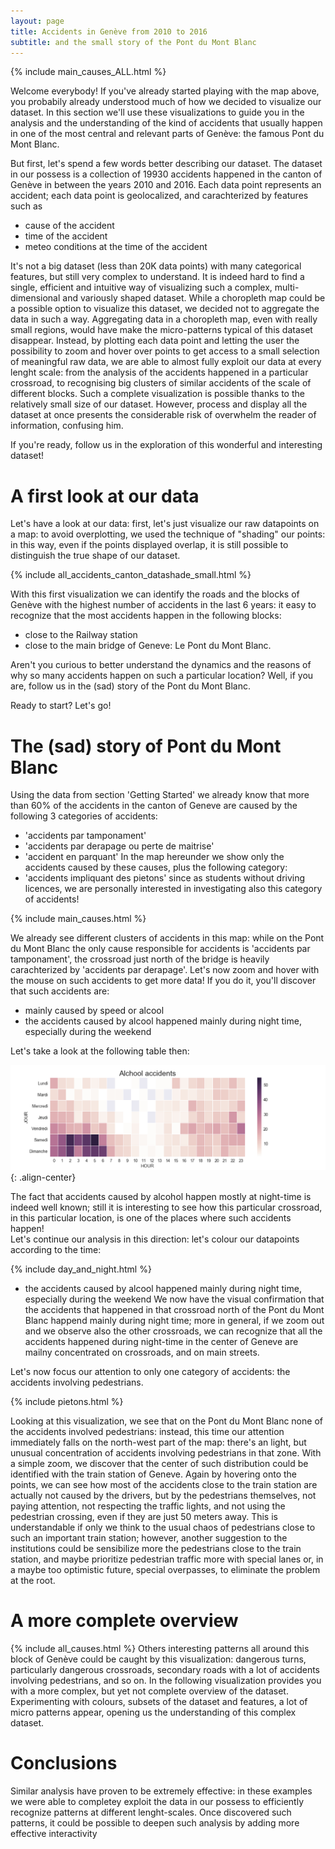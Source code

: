 ```yaml
---
layout: page 
title: Accidents in Genève from 2010 to 2016
subtitle: and the small story of the Pont du Mont Blanc
---
```


{% include main_causes_ALL.html %}

Welcome everybody! If you've already started playing with the map above, you probabily already understood much of how we decided to visualize our dataset. In this section we'll use these visualizations to guide you in the analysis and the understanding of the kind of accidents that usually happen in one of the most central and relevant parts of Genève: the famous Pont du Mont Blanc.

But first, let's spend a few words better describing our dataset. The dataset in our possess is a collection of 19930 accidents happened in the canton of Genève in between the years 2010 and 2016. Each data point represents an accident; each data point is geolocalized, and carachterized by features such as 
- cause of the accident
- time of the accident
- meteo conditions at the time of the accident

It's not a big dataset (less than 20K data points) with many categorical features, but still very complex to understand. It is indeed hard to find a single, efficient and intuitive way of visualizing such a complex, multi-dimensional and variously shaped dataset. While a choropleth map could be a possible option to visualize this dataset, we decided not to aggregate the data in such a way. Aggregating data in a choropleth map, even with really small regions, would have make the micro-patterns typical of this dataset disappear. Instead, by plotting each data point and letting the user the possibility to zoom and hover over points to get access to a small selection of meaningful raw data, we are able to almost fully exploit our data at every lenght scale: from the analysis of the accidents happened in a particular crossroad, to recognising big clusters of similar accidents of the scale of different blocks. 
Such a complete visualization is possible thanks to the relatively small size of our dataset. However, process and display all the dataset at once presents the considerable risk of overwhelm the reader of information, confusing him.

If you're ready, follow us in the exploration of this wonderful and interesting dataset!

# A first look at our data
Let's have a look at our data: first, let's just visualize our raw datapoints on a map: to avoid overplotting, we used the technique of "shading" our points: in this way, even if the points displayed overlap, it is still possible to distinguish the true shape of our dataset.

{% include  all_accidents_canton_datashade_small.html %}

With this first visualization we can identify the roads and the blocks of Genève with the highest number of accidents in the last 6 years: it easy to recognize that the most accidents happen in the following blocks:
- close to the Railway station
- close to the main bridge of Geneve: Le Pont du Mont Blanc.

Aren't you curious to better understand the dynamics and the reasons of why so many accidents happen on such a particular location? Well, if you are, follow us in the (sad) story of the Pont du Mont Blanc.

Ready to start? Let's go!

# The (sad) story of Pont du Mont Blanc

Using the data from section 'Getting Started' we already know that more than 60% of the accidents in the canton of Geneve are caused by the following 3 categories of accidents:
- 'accidents par tamponament'
- 'accidents par derapage ou perte de maitrise'
- 'accident en parquant'
In the map hereunder we show only the accidents caused by these causes, plus the following category:
- 'accidents impliquant des pietons'
since as students without driving licences, we are personally interested in investigating also this category of accidents!

{% include main_causes.html %}

We already see different clusters of accidents in this map: while on the Pont du Mont Blanc the only cause responsible for accidents is 'accidents par tamponament', the crossroad just north of the bridge is heavily carachterized by 'accidents par derapage'. Let's now zoom and hover with the mouse on such accidents to get more data! If you do it, you'll discover that such accidents are:
- mainly caused by speed or alcool
- the accidents caused by alcool happened mainly during night time, especially during the weekend

Let's take a look at the following table then:

![](../img/dayhour_alcohol.png){: .align-center}

The fact that accidents caused by alcohol happen mostly at night-time is indeed well known; still it is interesting to see how this particular crossroad, in this particular location, is one of the places where such accidents happen!  
Let's continue our analysis in this direction: let's colour our datapoints according to the time:

{% include day_and_night.html %}

- the accidents caused by alcool happened mainly during night time, especially during the weekend
We now have the visual confirmation that the accidents that happened in that crossroad north of the Pont du Mont Blanc happend mainly during night time; more in general, if we zoom out and we observe also the other crossroads, we can recognize that all the accidents happened during night-time in the center of Geneve are mailny concentrated on crossroads, and on main streets.

Let's now focus our attention to only one category of accidents: the accidents involving pedestrians.

{% include pietons.html %}

Looking at this visualization, we see that on the Pont du Mont Blanc none of the accidents involved pedestrians: instead, this time our attention immediately falls on the north-west part of the map: there's an light, but unusual concentration of accidents involving pedestrians in that zone. With a simple zoom, we discover that the center of such distribution could be identified with the train station of Geneve. Again by hovering onto the points, we can see how most of the accidents close to the train station are actually not caused by the drivers, but by the pedestrians themselves, not paying attention, not respecting the traffic lights, and not using the pedestrian crossing, even if they are just 50 meters away. This is understandable if only we think to the usual chaos of pedestrians close to such an important train station; however, another suggestion to the institutions could be sensibilize more the pedestrians close to the train station, and maybe prioritize pedestrian traffic more with special lanes or, in a maybe too optimistic future, special overpasses, to eliminate the problem at the root.

# A more complete overview
{% include all_causes.html %}
Others interesting patterns all around this block of Genève could be caught by this visualization: dangerous turns, particularly dangerous crossroads, secondary roads with a lot of accidents involving pedestrians, and so on. In the following visualization provides you with a more complex, but yet not complete overview of the dataset. Experimenting with colours, subsets of the dataset and features, a lot of micro patterns appear, opening us the understanding of this complex dataset.
# Conclusions
Similar analysis have proven to be extremely effective: in these examples we were able to completey exploit the data in our possess to efficiently recognize patterns at different lenght-scales. Once discovered such patterns, it could be possible to deepen such analysis by adding more effective interactivity 
